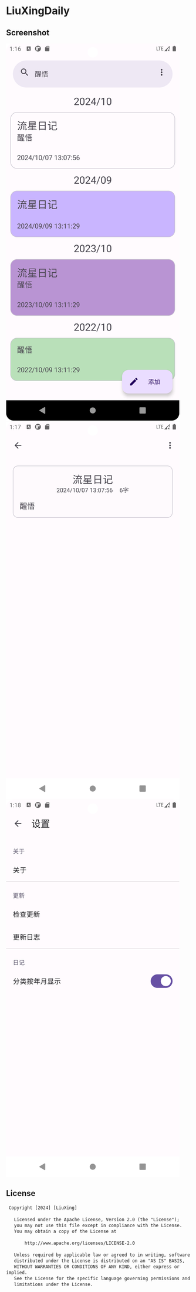 # LiuXingDaily

## Screenshot
![项目截图](screenshot/1.1/V1.1Screenshot_20241007_211704.png)
![项目截图](screenshot/1.1/V1.1Screenshot_20241007_211750.png)
![项目截图](screenshot/1.1/V1.1Screenshot_20241007_211835.png)

## License
```
 Copyright [2024] [LiuXing]

   Licensed under the Apache License, Version 2.0 (the "License");
   you may not use this file except in compliance with the License.
   You may obtain a copy of the License at

       http://www.apache.org/licenses/LICENSE-2.0

   Unless required by applicable law or agreed to in writing, software
   distributed under the License is distributed on an "AS IS" BASIS,
   WITHOUT WARRANTIES OR CONDITIONS OF ANY KIND, either express or implied.
   See the License for the specific language governing permissions and
   limitations under the License.
```
